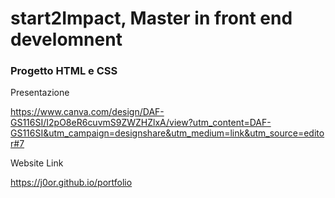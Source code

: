# start2Impact, Master in front end develomnent

### Progetto HTML e CSS



Presentazione

https://www.canva.com/design/DAF-GS116SI/I2pO8eR6cuvmS9ZWZHZlxA/view?utm_content=DAF-GS116SI&utm_campaign=designshare&utm_medium=link&utm_source=editor#7


Website Link

https://j0or.github.io/portfolio
